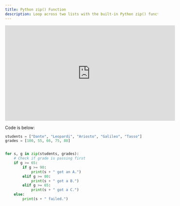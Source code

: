 ```yaml
---
title: Python zip() Function
description: Loop across two lists with the built-in Python zip() function
---
```


<iframe width="560" height="315" src="https://www.youtube.com/embed/1cgyf2erzOE" title="YouTube video player" frameborder="0" allow="accelerometer; autoplay; clipboard-write; encrypted-media; gyroscope; picture-in-picture" allowfullscreen></iframe>

Code is below:

```python
students = ["Dante", "Leopardi", "Ariosto", "Galileo", "Tasso"]
grades = [100, 55, 66, 75, 88]


for s, g in zip(students, grades):
    # Check if grade is passing first
    if g >= 65:
        if g >= 90:
            print(s + " got an A.")
        elif g >= 80:
            print(s + " got a B.")
        elif g >= 65:
            print(s + " got a C.")
    else:
        print(s + " failed.")
```